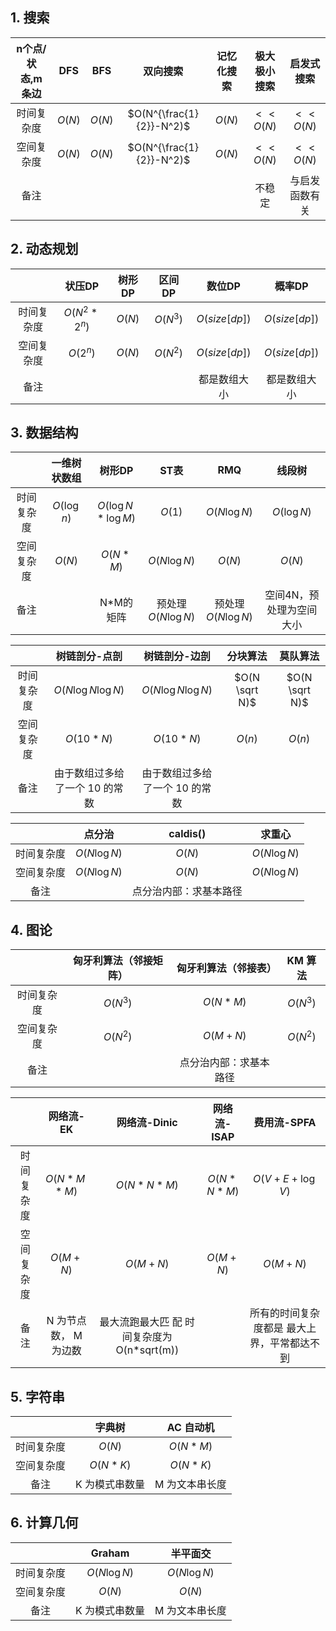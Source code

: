 ## 1. 搜索

| n个点/状态,m条边 |  DFS   |  BFS   |         双向搜索         | 记忆化搜索 | 极大极小搜索 |   启发式搜索   |
| :--------------: | :----: | :----: | :----------------------: | :--------: | :----------: | :------------: |
|    时间复杂度    | $O(N)$ | $O(N)$ | $O(N^{\frac{1}{2}}-N^2)$ |   $O(N)$   |   $<<O(N)$   |    $<<O(N)$    |
|    空间复杂度    | $O(N)$ | $O(N)$ | $O(N^{\frac{1}{2}}-N^2)$ |   $O(N)$   |   $<<O(N)$   |    $<<O(N)$    |
|       备注       |        |        |                          |            |    不稳定    | 与启发函数有关 |

## 2. 动态规划

|            |    状压DP    | 树形DP |  区间DP  |    数位DP     |    概率DP     |
| :--------: | :----------: | :----: | :------: | :-----------: | :-----------: |
| 时间复杂度 | $O(N^2*2^n)$ | $O(N)$ | $O(N^3)$ | $O(size[dp])$ | $O(size[dp])$ |
| 空间复杂度 |   $O(2^n)$   | $O(N)$ | $O(N^2)$ | $O(size[dp])$ | $O(size[dp])$ |
|    备注    |              |        |          | 都是数组大小  | 都是数组大小  |

## 3. 数据结构

|            | 一维树状数组 |        树形DP        |        ST表        |        RMQ         |          线段树          |
| :--------: | :----------: | :------------------: | :----------------: | :----------------: | :----------------------: |
| 时间复杂度 | $O(\log n)$  | $O(\log N * \log M)$ |       $O(1)$       |    $O(N\log N)$    |       $O(\log N)$        |
| 空间复杂度 |    $O(N)$    |       $O(N*M)$       |    $O(N\log N)$    |       $O(N)$       |          $O(N)$          |
|    备注    |              |      N*M的矩阵       | 预处理$O(N\log N)$ | 预处理$O(N\log N)$ | 空间4N，预处理为空间大小 |

|            |          树链剖分-点剖          |          树链剖分-边剖          |    分块算法    |    莫队算法    |
| :--------: | :-----------------------------: | :-----------------------------: | :------------: | :------------: |
| 时间复杂度 |       $O(N\log N \log N)$       |       $O(N\log N \log N)$       | $O(N \sqrt N)$ | $O(N \sqrt N)$ |
| 空间复杂度 |            $O(10*N)$            |            $O(10*N)$            |     $O(n)$     |     $O(n)$     |
|    备注    | 由于数组过多给 了一个 10 的常数 | 由于数组过多给 了一个 10 的常数 |                |                |

|            |    点分治    |        caldis()        |    求重心    |
| :--------: | :----------: | :--------------------: | :----------: |
| 时间复杂度 | $O(N\log N)$ |         $O(N)$         | $O(N\log N)$ |
| 空间复杂度 | $O(N\log N)$ |         $O(N)$         | $O(N\log N)$ |
|    备注    |              | 点分治内部：求基本路径 |              |

## 4. 图论

|            | 匈牙利算法（邻接矩阵） |  匈牙利算法（邻接表）  |  KM 算法   |
| :--------: | :--------------------: | :--------------------: | :--------: |
| 时间复杂度 |       $O(N^{3})$       |        $O(N*M)$        | $O(N^{3})$ |
| 空间复杂度 |       $O(N^{2})$       |        $O(M+N)$        | $O(N^{2})$ |
|    备注    |                        | 点分治内部：求基本路径 |            |

|            |       网络流-EK       |                网络流-Dinic                 | 网络流-ISAP |                 费用流-SPFA                  |
| :--------: | :-------------------: | :-----------------------------------------: | :---------: | :------------------------------------------: |
| 时间复杂度 |      $O(N*M*M)$       |                 $O(N*N*M)$                  | $O(N*N*M)$  |               $O(V+E+\log V)$                |
| 空间复杂度 |       $O(M+N)$        |                  $O(M+N)$                   |  $O(M+N)$   |                   $O(M+N)$                   |
|    备注    | N 为节点数， M 为边数 | 最大流跑最大匹 配 时间复杂度为 O(n*sqrt(m)) |             | 所有的时间复杂度都是 最大上界，平常都达不 到 |

## 5. 字符串

|            |     字典树     |   AC 自动机    |
| :--------: | :------------: | :------------: |
| 时间复杂度 |     $O(N)$     |    $O(N*M)$    |
| 空间复杂度 |    $O(N*K)$    |    $O(N*K)$    |
|    备注    | K 为模式串数量 | M 为文本串长度 |

## 6. 计算几何

|            |     Graham     |    半平面交    |
| :--------: | :------------: | :------------: |
| 时间复杂度 | $O(N \log N)$  | $O(N \log N)$  |
| 空间复杂度 |     $O(N)$     |     $O(N)$     |
|    备注    | K 为模式串数量 | M 为文本串长度 |